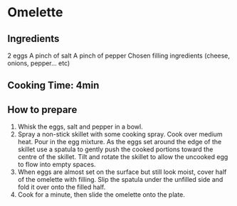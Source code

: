 # Omelette

## Ingredients
2 eggs
A pinch of salt
A pinch of pepper
Chosen filling ingredients (cheese, onions, pepper... etc)

## Cooking Time: 4min

## How to prepare
1. Whisk the eggs, salt and pepper in a bowl.
2. Spray a non-stick skillet with some cooking spray. Cook over medium heat. Pour in the egg mixture. As the eggs set around the edge of the skillet use a spatula to gently push the cooked portions toward the centre of the skillet. Tilt and rotate the skillet to allow the uncooked egg to flow into empty spaces.
3. When eggs are almost set on the surface but still look moist, cover half of the omelette with filling. Slip the spatula under the unfilled side and fold it over onto the filled half.
4. Cook for a minute, then slide the omelette onto the plate.
